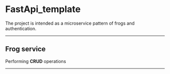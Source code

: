 # FastApi_template   

The project is intended as a microservice pattern of frogs and authentication.
___
## Frog service

Performing **CRUD** operations

___